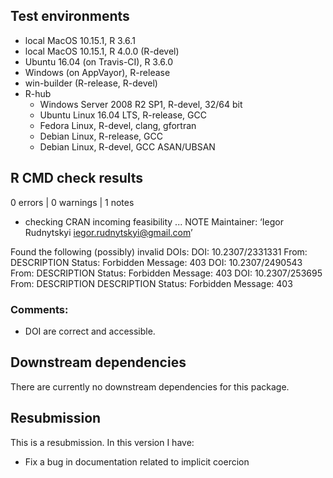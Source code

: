## Test environments

* local MacOS 10.15.1, R 3.6.1
* local MacOS 10.15.1, R 4.0.0 (R-devel)
* Ubuntu 16.04 (on Travis-CI), R 3.6.0
* Windows (on AppVayor), R-release
* win-builder (R-release, R-devel)
* R-hub
    * Windows Server 2008 R2 SP1, R-devel, 32/64 bit
    * Ubuntu Linux 16.04 LTS, R-release, GCC
    * Fedora Linux, R-devel, clang, gfortran
    * Debian Linux, R-release, GCC
    * Debian Linux, R-devel, GCC ASAN/UBSAN

## R CMD check results

0 errors | 0 warnings | 1 notes

* checking CRAN incoming feasibility ... NOTE
Maintainer: ‘Iegor Rudnytskyi <iegor.rudnytskyi@gmail.com>’

Found the following (possibly) invalid DOIs:
  DOI: 10.2307/2331331
    From: DESCRIPTION
    Status: Forbidden
    Message: 403
  DOI: 10.2307/2490543
    From: DESCRIPTION
    Status: Forbidden
    Message: 403
  DOI: 10.2307/253695
    From: DESCRIPTION
          DESCRIPTION
    Status: Forbidden
    Message: 403
    

### Comments:    
    
* DOI are correct and accessible.

## Downstream dependencies

There are currently no downstream dependencies for this package.

## Resubmission
This is a resubmission. In this version I have:

* Fix a bug in documentation related to implicit coercion
